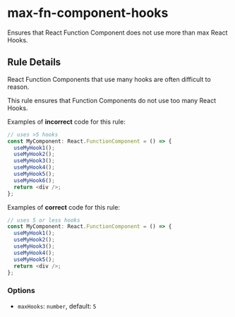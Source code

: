 # max-fn-component-hooks

Ensures that React Function Component does not use more than max React Hooks.

## Rule Details

React Function Components that use many hooks are often difficult to reason.

This rule ensures that Function Components do not use too many React Hooks.

Examples of **incorrect** code for this rule:

```js
// uses >5 hooks
const MyComponent: React.FunctionComponent = () => {
  useMyHook1();
  useMyHook2();
  useMyHook3();
  useMyHook4();
  useMyHook5();
  useMyHook6();
  return <div />;
};
```

Examples of **correct** code for this rule:

```js
// uses 5 or less hooks
const MyComponent: React.FunctionComponent = () => {
  useMyHook1();
  useMyHook2();
  useMyHook3();
  useMyHook4();
  useMyHook5();
  return <div />;
};
```

### Options

- `maxHooks`: `number`, default: `5`
